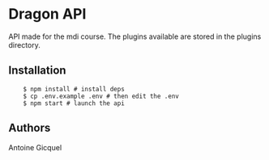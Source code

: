 # Dragon API

API made for the mdi course. The plugins available are stored in the plugins directory.

## Installation
```
    $ npm install # install deps
    $ cp .env.example .env # then edit the .env
    $ npm start # launch the api
```

## Authors

Antoine Gicquel